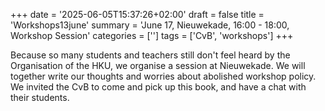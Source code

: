 +++
date = '2025-06-05T15:37:26+02:00'
draft = false
title = 'Workshops13june'
summary = 'June 17, Nieuwekade, 16:00 - 18:00, Workshop Session'
categories = ['']
tags = ['CvB', 'workshops']
+++

Because so many students and teachers still don't feel heard by the Organisation of the HKU, we organise a session at Nieuwekade. We will together write our thoughts and worries about abolished workshop policy. We invited the CvB to come and pick up this book, and have a chat with their students.

